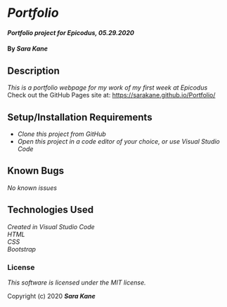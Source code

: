 # _Portfolio_

#### _Portfolio project for Epicodus, 05.29.2020_

#### By _**Sara Kane**_

## Description

_This is a portfolio webpage for my work of my first week at Epicodus_  
Check out the GitHub Pages site at: https://sarakane.github.io/Portfolio/

## Setup/Installation Requirements

* _Clone this project from GitHub_
* _Open this project in a code editor of your choice, or use Visual Studio Code_

## Known Bugs

_No known issues_

## Technologies Used
_Created in Visual Studio Code_  
_HTML_  
_CSS_  
_Bootstrap_  

### License

*This software is licensed under the MIT license.*

Copyright (c) 2020 **_Sara Kane_**